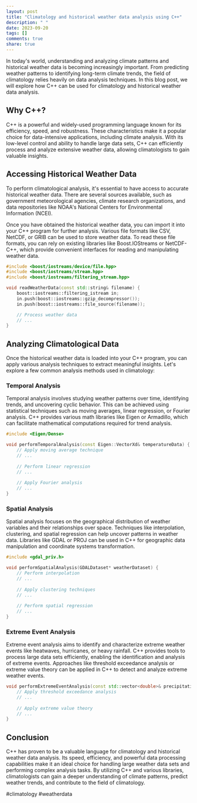 ```yaml
---
layout: post
title: "Climatology and historical weather data analysis using C++"
description: " "
date: 2023-09-20
tags: []
comments: true
share: true
---
```


In today's world, understanding and analyzing climate patterns and historical weather data is becoming increasingly important. From predicting weather patterns to identifying long-term climate trends, the field of climatology relies heavily on data analysis techniques. In this blog post, we will explore how C++ can be used for climatology and historical weather data analysis.

## Why C++?

C++ is a powerful and widely-used programming language known for its efficiency, speed, and robustness. These characteristics make it a popular choice for data-intensive applications, including climate analysis. With its low-level control and ability to handle large data sets, C++ can efficiently process and analyze extensive weather data, allowing climatologists to gain valuable insights.

## Accessing Historical Weather Data

To perform climatological analysis, it's essential to have access to accurate historical weather data. There are several sources available, such as government meteorological agencies, climate research organizations, and data repositories like NOAA's National Centers for Environmental Information (NCEI).

Once you have obtained the historical weather data, you can import it into your C++ program for further analysis. Various file formats like CSV, NetCDF, or GRIB can be used to store weather data. To read these file formats, you can rely on existing libraries like Boost.IOStreams or NetCDF-C++, which provide convenient interfaces for reading and manipulating weather data.

```cpp
#include <boost/iostreams/device/file.hpp>
#include <boost/iostreams/stream.hpp>
#include <boost/iostreams/filtering_stream.hpp>

void readWeatherData(const std::string& filename) {
    boost::iostreams::filtering_istream in;
    in.push(boost::iostreams::gzip_decompressor());
    in.push(boost::iostreams::file_source(filename));

    // Process weather data
    // ...
}
```

## Analyzing Climatological Data

Once the historical weather data is loaded into your C++ program, you can apply various analysis techniques to extract meaningful insights. Let's explore a few common analysis methods used in climatology:

### Temporal Analysis

Temporal analysis involves studying weather patterns over time, identifying trends, and uncovering cyclic behavior. This can be achieved using statistical techniques such as moving averages, linear regression, or Fourier analysis. C++ provides various math libraries like Eigen or Armadillo, which can facilitate mathematical computations required for trend analysis.

```cpp
#include <Eigen/Dense>

void performTemporalAnalysis(const Eigen::VectorXd& temperatureData) {
    // Apply moving average technique
    // ...
    
    // Perform linear regression
    // ...
    
    // Apply Fourier analysis
    // ...
}
```

### Spatial Analysis

Spatial analysis focuses on the geographical distribution of weather variables and their relationships over space. Techniques like interpolation, clustering, and spatial regression can help uncover patterns in weather data. Libraries like GDAL or PROJ can be used in C++ for geographic data manipulation and coordinate systems transformation.

```cpp
#include <gdal_priv.h>

void performSpatialAnalysis(GDALDataset* weatherDataset) {
    // Perform interpolation
    // ...
    
    // Apply clustering techniques
    // ...
    
    // Perform spatial regression
    // ...
}
```

### Extreme Event Analysis

Extreme event analysis aims to identify and characterize extreme weather events like heatwaves, hurricanes, or heavy rainfall. C++ provides tools to process large data sets efficiently, enabling the identification and analysis of extreme events. Approaches like threshold exceedance analysis or extreme value theory can be applied in C++ to detect and analyze extreme weather events.

```cpp
void performExtremeEventAnalysis(const std::vector<double>& precipitationData) {
    // Apply threshold exceedance analysis
    // ...
    
    // Apply extreme value theory
    // ...
}
```

## Conclusion

C++ has proven to be a valuable language for climatology and historical weather data analysis. Its speed, efficiency, and powerful data processing capabilities make it an ideal choice for handling large weather data sets and performing complex analysis tasks. By utilizing C++ and various libraries, climatologists can gain a deeper understanding of climate patterns, predict weather trends, and contribute to the field of climatology.

#climatology #weatherdata